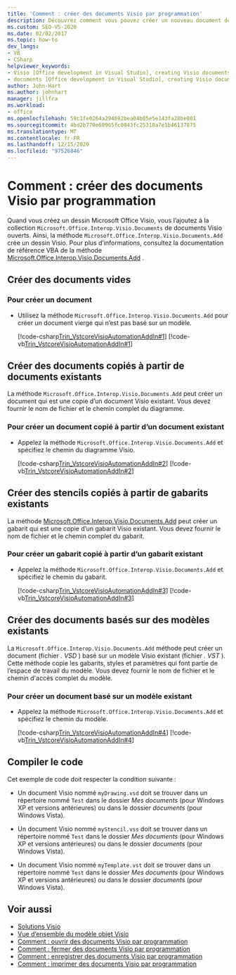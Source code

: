 ```yaml
---
title: 'Comment : créer des documents Visio par programmation'
description: Découvrez comment vous pouvez créer un nouveau document de dessin Microsoft Visio par programmation et l’ajouter à la collection documents de documents Visio ouverts.
ms.custom: SEO-VS-2020
ms.date: 02/02/2017
ms.topic: how-to
dev_langs:
- VB
- CSharp
helpviewer_keywords:
- Visio [Office development in Visual Studio], creating Visio documents
- documents [Office development in Visual Studio], creating Visio documents
author: John-Hart
ms.author: johnhart
manager: jillfra
ms.workload:
- office
ms.openlocfilehash: 59c1fe0264a294692bea04b05e5e143fa28be801
ms.sourcegitcommit: 4bd2b770e60965fc0843fc25318a7e1b46137875
ms.translationtype: MT
ms.contentlocale: fr-FR
ms.lasthandoff: 12/15/2020
ms.locfileid: "97526846"
---
```

# <a name="how-to-programmatically-create-new-visio-documents"></a>Comment : créer des documents Visio par programmation
  Quand vous créez un dessin Microsoft Office Visio, vous l’ajoutez à la collection `Microsoft.Office.Interop.Visio.Documents` de documents Visio ouverts. Ainsi, la méthode `Microsoft.Office.Interop.Visio.Documents.Add` crée un dessin Visio. Pour plus d’informations, consultez la documentation de référence VBA de la méthode [Microsoft.Office.Interop.Visio.Documents.Add](/office/vba/api/Visio.Documents.Add) .

## <a name="create-new-blank-documents"></a>Créer des documents vides

### <a name="to-create-a-new-document"></a>Pour créer un document

- Utilisez la méthode `Microsoft.Office.Interop.Visio.Documents.Add` pour créer un document vierge qui n’est pas basé sur un modèle.

     [!code-csharp[Trin_VstcoreVisioAutomationAddIn#1](../vsto/codesnippet/CSharp/trin_vstcorevisioautomationaddin/ThisAddIn.cs#1)]
     [!code-vb[Trin_VstcoreVisioAutomationAddIn#1](../vsto/codesnippet/VisualBasic/trin_vstcorevisioautomationaddin/ThisAddIn.vb#1)]

## <a name="create-documents-copied-from-existing-documents"></a>Créer des documents copiés à partir de documents existants
 La méthode `Microsoft.Office.Interop.Visio.Documents.Add` peut créer un document qui est une copie d’un document Visio existant. Vous devez fournir le nom de fichier et le chemin complet du diagramme.

### <a name="to-create-a-new-document-that-is-copied-from-an-existing-document"></a>Pour créer un document copié à partir d’un document existant

- Appelez la méthode `Microsoft.Office.Interop.Visio.Documents.Add` et spécifiez le chemin du diagramme Visio.

     [!code-csharp[Trin_VstcoreVisioAutomationAddIn#2](../vsto/codesnippet/CSharp/trin_vstcorevisioautomationaddin/ThisAddIn.cs#2)]
     [!code-vb[Trin_VstcoreVisioAutomationAddIn#2](../vsto/codesnippet/VisualBasic/trin_vstcorevisioautomationaddin/ThisAddIn.vb#2)]

## <a name="create-stencils-copied-from-existing-stencils"></a>Créer des stencils copiés à partir de gabarits existants
 La méthode [Microsoft.Office.Interop.Visio.Documents.Add](/office/vba/api/Visio.Documents.Add) peut créer un gabarit qui est une copie d’un gabarit Visio existant. Vous devez fournir le nom de fichier et le chemin complet du gabarit.

### <a name="to-create-a-new-stencil-that-is-copied-from-an-existing-stencil"></a>Pour créer un gabarit copié à partir d’un gabarit existant

- Appelez la méthode `Microsoft.Office.Interop.Visio.Documents.Add` et spécifiez le chemin du gabarit.

     [!code-csharp[Trin_VstcoreVisioAutomationAddIn#3](../vsto/codesnippet/CSharp/trin_vstcorevisioautomationaddin/ThisAddIn.cs#3)]
     [!code-vb[Trin_VstcoreVisioAutomationAddIn#3](../vsto/codesnippet/VisualBasic/trin_vstcorevisioautomationaddin/ThisAddIn.vb#3)]

## <a name="create-documents-based-on-existing-templates"></a>Créer des documents basés sur des modèles existants
 La `Microsoft.Office.Interop.Visio.Documents.Add` méthode peut créer un document (fichier *. VSD* ) basé sur un modèle Visio existant (fichier *. VST* ). Cette méthode copie les gabarits, styles et paramètres qui font partie de l’espace de travail du modèle. Vous devez fournir le nom de fichier et le chemin d'accès complet du modèle.

### <a name="to-create-a-new-document-that-is-based-on-an-existing-template"></a>Pour créer un document basé sur un modèle existant

- Appelez la méthode `Microsoft.Office.Interop.Visio.Documents.Add` et spécifiez le chemin du modèle.

     [!code-csharp[Trin_VstcoreVisioAutomationAddIn#4](../vsto/codesnippet/CSharp/trin_vstcorevisioautomationaddin/ThisAddIn.cs#4)]
     [!code-vb[Trin_VstcoreVisioAutomationAddIn#4](../vsto/codesnippet/VisualBasic/trin_vstcorevisioautomationaddin/ThisAddIn.vb#4)]

## <a name="compile-the-code"></a>Compiler le code
 Cet exemple de code doit respecter la condition suivante :

- Un document Visio nommé `myDrawing.vsd` doit se trouver dans un répertoire nommé `Test` dans le dossier *Mes documents* (pour Windows XP et versions antérieures) ou dans le dossier *documents* (pour Windows Vista).

- Un document Visio nommé `myStencil.vss` doit se trouver dans un répertoire nommé `Test` dans le dossier *Mes documents* (pour Windows XP et versions antérieures) ou dans le dossier *documents* (pour Windows Vista).

- Un document Visio nommé `myTemplate.vst` doit se trouver dans un répertoire nommé `Test` dans le dossier *Mes documents* (pour Windows XP et versions antérieures) ou dans le dossier *documents* (pour Windows Vista).

## <a name="see-also"></a>Voir aussi
- [Solutions Visio](../vsto/visio-solutions.md)
- [Vue d’ensemble du modèle objet Visio](../vsto/visio-object-model-overview.md)
- [Comment : ouvrir des documents Visio par programmation](../vsto/how-to-programmatically-open-visio-documents.md)
- [Comment : fermer des documents Visio par programmation](../vsto/how-to-programmatically-close-visio-documents.md)
- [Comment : enregistrer des documents Visio par programmation](../vsto/how-to-programmatically-save-visio-documents.md)
- [Comment : imprimer des documents Visio par programmation](../vsto/how-to-programmatically-print-visio-documents.md)
